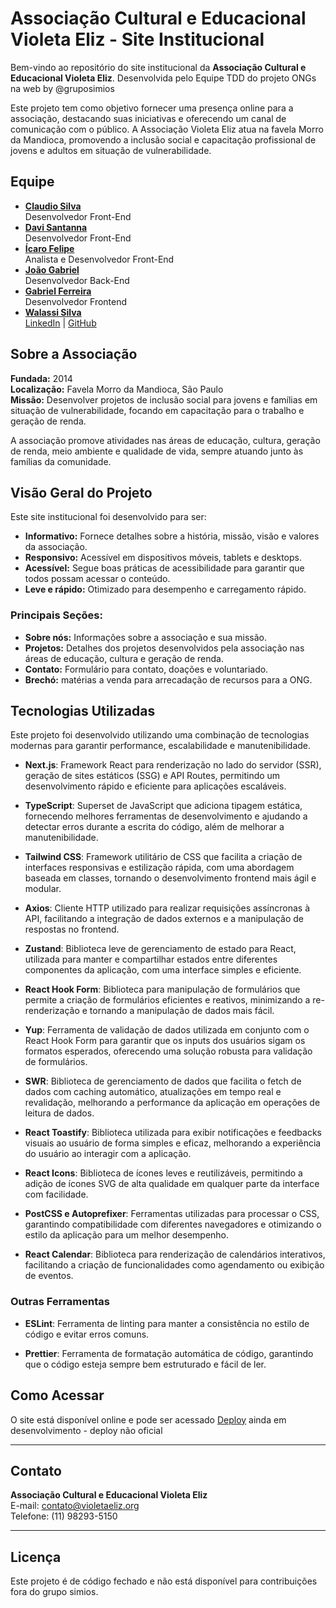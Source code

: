 # Associação Cultural e Educacional Violeta Eliz - Site Institucional

Bem-vindo ao repositório do site institucional da **Associação Cultural e Educacional Violeta Eliz**. Desenvolvida pelo Equipe TDD do projeto ONGs na web by @gruposimios

Este projeto tem como objetivo fornecer uma presença online para a associação, destacando suas iniciativas e oferecendo um canal de comunicação com o público. A Associação Violeta Eliz atua na favela Morro da Mandioca, promovendo a inclusão social e capacitação profissional de jovens e adultos em situação de vulnerabilidade.

## Equipe  

- [**Claudio Silva**](https://www.linkedin.com/in/claudiosilva-dev/)  
   Desenvolvedor Front-End  
- [**Davi Santanna**](https://www.linkedin.com/in/davisantanna/)  
   Desenvolvedor Front-End  
- [**Ícaro Felipe**](https://www.linkedin.com/in/icaro-filipe-d2/)  
   Analista e Desenvolvedor Front-End  
- [**João Gabriel**](https://www.linkedin.com/in/icaro-filipe-d2/)  
   Desenvolvedor Back-End  
- [**Gabriel Ferreira**](https://www.linkedin.com/in/gabriel-ferreira-b71119242/)  
   Desenvolvedor Frontend 
- [**Walassi Silva**](https://www.linkedin.com/in/walassi-silva)  
   [LinkedIn](https://www.linkedin.com/in/walassi-silva) | [GitHub](https://github.com/WalassiSilva)

## Sobre a Associação

**Fundada:** 2014  
**Localização:** Favela Morro da Mandioca, São Paulo  
**Missão:** Desenvolver projetos de inclusão social para jovens e famílias em situação de vulnerabilidade, focando em capacitação para o trabalho e geração de renda.

A associação promove atividades nas áreas de educação, cultura, geração de renda, meio ambiente e qualidade de vida, sempre atuando junto às famílias da comunidade.

## Visão Geral do Projeto

Este site institucional foi desenvolvido para ser:

- **Informativo:** Fornece detalhes sobre a história, missão, visão e valores da associação.
- **Responsivo:** Acessível em dispositivos móveis, tablets e desktops.
- **Acessível:** Segue boas práticas de acessibilidade para garantir que todos possam acessar o conteúdo.
- **Leve e rápido:** Otimizado para desempenho e carregamento rápido.

### Principais Seções:

- **Sobre nós:** Informações sobre a associação e sua missão.
- **Projetos:** Detalhes dos projetos desenvolvidos pela associação nas áreas de educação, cultura e geração de renda.
- **Contato:** Formulário para contato, doações e voluntariado.
- **Brechó:** matérias a venda para arrecadação de recursos para a ONG.

## Tecnologias Utilizadas

Este projeto foi desenvolvido utilizando uma combinação de tecnologias modernas para garantir performance, escalabilidade e manutenibilidade.

- **Next.js**: Framework React para renderização no lado do servidor (SSR), geração de sites estáticos (SSG) e API Routes, permitindo um desenvolvimento rápido e eficiente para aplicações escaláveis.

- **TypeScript**: Superset de JavaScript que adiciona tipagem estática, fornecendo melhores ferramentas de desenvolvimento e ajudando a detectar erros durante a escrita do código, além de melhorar a manutenibilidade.

- **Tailwind CSS**: Framework utilitário de CSS que facilita a criação de interfaces responsivas e estilização rápida, com uma abordagem baseada em classes, tornando o desenvolvimento frontend mais ágil e modular.

- **Axios**: Cliente HTTP utilizado para realizar requisições assíncronas à API, facilitando a integração de dados externos e a manipulação de respostas no frontend.

- **Zustand**: Biblioteca leve de gerenciamento de estado para React, utilizada para manter e compartilhar estados entre diferentes componentes da aplicação, com uma interface simples e eficiente.

- **React Hook Form**: Biblioteca para manipulação de formulários que permite a criação de formulários eficientes e reativos, minimizando a re-renderização e tornando a manipulação de dados mais fácil.

- **Yup**: Ferramenta de validação de dados utilizada em conjunto com o React Hook Form para garantir que os inputs dos usuários sigam os formatos esperados, oferecendo uma solução robusta para validação de formulários.

- **SWR**: Biblioteca de gerenciamento de dados que facilita o fetch de dados com caching automático, atualizações em tempo real e revalidação, melhorando a performance da aplicação em operações de leitura de dados.

- **React Toastify**: Biblioteca utilizada para exibir notificações e feedbacks visuais ao usuário de forma simples e eficaz, melhorando a experiência do usuário ao interagir com a aplicação.

- **React Icons**: Biblioteca de ícones leves e reutilizáveis, permitindo a adição de ícones SVG de alta qualidade em qualquer parte da interface com facilidade.

- **PostCSS e Autoprefixer**: Ferramentas utilizadas para processar o CSS, garantindo compatibilidade com diferentes navegadores e otimizando o estilo da aplicação para um melhor desempenho.

- **React Calendar**: Biblioteca para renderização de calendários interativos, facilitando a criação de funcionalidades como agendamento ou exibição de eventos.

### Outras Ferramentas

- **ESLint**: Ferramenta de linting para manter a consistência no estilo de código e evitar erros comuns.

- **Prettier**: Ferramenta de formatação automática de código, garantindo que o código esteja sempre bem estruturado e fácil de ler.

## Como Acessar

O site está disponível online e pode ser acessado [Deploy](https://aceve-website-development.vercel.app/)
ainda em desenvolvimento - deploy não oficial

---

## Contato

**Associação Cultural e Educacional Violeta Eliz**  
E-mail: contato@violetaeliz.org  
Telefone: (11) 98293-5150

---

## Licença

Este projeto é de código fechado e não está disponível para contribuições fora do grupo simios.
